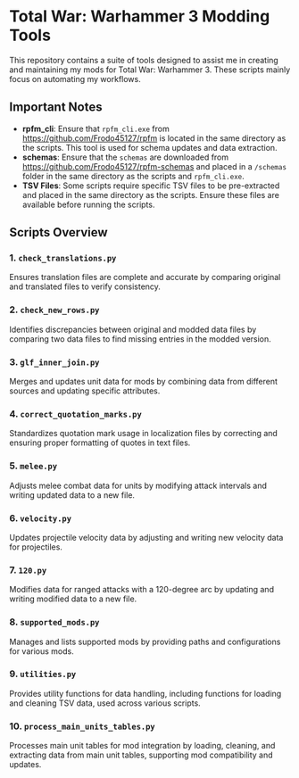 # Total War: Warhammer 3 Modding Tools

This repository contains a suite of tools designed to assist me in creating and maintaining my mods for Total War: Warhammer 3. These scripts mainly focus on automating my workflows.

## Important Notes

- **rpfm_cli**: Ensure that `rpfm_cli.exe` from https://github.com/Frodo45127/rpfm is located in the same directory as the scripts. This tool is used for schema updates and data extraction.
- **schemas**: Ensure that the `schemas` are downloaded from https://github.com/Frodo45127/rpfm-schemas and placed in a `/schemas` folder in the same directory as the scripts and `rpfm_cli.exe`.
- **TSV Files**: Some scripts require specific TSV files to be pre-extracted and placed in the same directory as the scripts. Ensure these files are available before running the scripts.

## Scripts Overview

### 1. `check_translations.py`
Ensures translation files are complete and accurate by comparing original and translated files to verify consistency.

### 2. `check_new_rows.py`
Identifies discrepancies between original and modded data files by comparing two data files to find missing entries in the modded version.

### 3. `glf_inner_join.py`
Merges and updates unit data for mods by combining data from different sources and updating specific attributes.

### 4. `correct_quotation_marks.py`
Standardizes quotation mark usage in localization files by correcting and ensuring proper formatting of quotes in text files.

### 5. `melee.py`
Adjusts melee combat data for units by modifying attack intervals and writing updated data to a new file.

### 6. `velocity.py`
Updates projectile velocity data by adjusting and writing new velocity data for projectiles.

### 7. `120.py`
Modifies data for ranged attacks with a 120-degree arc by updating and writing modified data to a new file.

### 8. `supported_mods.py`
Manages and lists supported mods by providing paths and configurations for various mods.

### 9. `utilities.py`
Provides utility functions for data handling, including functions for loading and cleaning TSV data, used across various scripts.

### 10. `process_main_units_tables.py`
Processes main unit tables for mod integration by loading, cleaning, and extracting data from main unit tables, supporting mod compatibility and updates.
